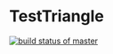 # TestTriangle
[![build status of master](https://travis-ci.org/SHASHANKJC/TestTriangle.svg?branch=master)](https://travis-ci.org/SHASHANKJC/TestTriangle)
